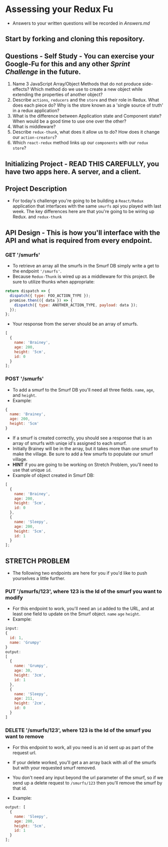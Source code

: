 # Assessing your Redux Fu 

<!-- * The objective of this challenge is to get you used to answering a few questions about `Redux/Immutability` that are commonly asked in interviews. -->
<!-- * We also have some more reps for you to help hammer in the knowledge you've thus far learned. -->
* Answers to your written questions will be recorded in _Answers.md_
<!-- * This is to be worked on alone but you can use outside resources. You can _reference_ any old code you may have, and the React Documentation, however, please refrain from copying and pasting any of your answers. Try and understand the question and put your responses in your own words. Be as thorough as possible when explaining something. -->

## Start by forking and cloning this repository.

## Questions - Self Study - You can exercise your Google-Fu for this and any other _Sprint Challenge_ in the future.

1.  Name 3 JavaScript Array/Object Methods that do not produce side-effects? Which method do we use to create a new object while extending the properties of another object?
1.  Describe `actions`, `reducers` and the `store` and their role in Redux. What does each piece do? Why is the store known as a 'single source of truth' in a redux application?
1.  What is the difference between Application state and Component state? When would be a good time to use one over the other?
1.  What is middleware?
1.  Describe `redux-thunk`, what does it allow us to do? How does it change our `action-creators`?
1.  Which `react-redux` method links up our `components` with our `redux store`?

## Initializing Project - READ THIS CAREFULLY, you have two apps here. A server, and a client.

<!-- * `cd` into the forked copy of this repo. -->
<!-- * **RUN** `yarn` or `npm install` to retrieve all `server-side` the dependencies. -->
<!-- * **LOOK** at all the files you've been given for this project. One important file to note is `server.js`. This file contains an **API** that you are going to be interfacing with. Below is documentation on how to interact with the **API**. -->
<!-- * **RUN** `yarn start` or `npm start` to get your API up and running on `http://localhost:3333`. This is the **URL** you're going to need to use within your React app in order to make AJAX requests for data. -->
<!-- * After your API is up and running, you can open chrome and type in `http://localhost:3333/smurfs`. You should see an empty Array `[]` returned to you. This is an array that your **API** will be using to store our Smurf Data. -->
<!-- * **LOOK** at your `smurfs` directory and notice it's just a plain ol' React App that we've built using `create-react-app`. -->
<!-- * We've added a typical `redux` file structure for: -->

<!-- ```
src
  - components
  - reducers
    - index.js
  - actions
    - index.js
``` -->

<!-- * **Open** `src/index.js` to make sure that your app is ready to roll with the proper middleware. -->
<!-- * **cd** into `smurfs` and run `yarn` or `npm install` to retrieve the client side dependencies. -->
<!-- * **RUN** `yarn start` or `npm start` to fire up your React application. There ought to be a pretty little message awaiting you welcoming you to the app. `Follow` the prompting. -->

## Project Description

* For today's challenge you're going to be building a `React/Redux` application that interfaces with the same `smurfs` api you played with last week. The key differences here are that you're going to be wiring up Redux. and `redux-thunk`

## API Design - This is how you'll interface with the API and what is required from every endpoint.

### GET '/smurfs'

* To retrieve an array all the smurfs in the Smurf DB simply write a get to the endpoint `'/smurfs'`.
* Because `Redux-Thunk` is wired up as a middleware for this project. Be sure to utilize thunks when appropriate:

```js
return dispatch => {
  dispatch({ type: FOO_ACTION_TYPE });
  promise.then(({ data }) => {
    dispatch({ type: ANOTHER_ACTION_TYPE, payload: data });
  });
};
```

* Your response from the server should be an array of smurfs.

```js
[
  {
    name: 'Brainey',
    age: 200,
    height: '5cm',
    id: 0
  }
];
```

### POST '/smurfs'

* To add a smurf to the Smurf DB you'll need all three fields. `name`, `age`, and `height`.
* Example:

```js
{
  name: 'Brainey',
  age: 200,
  height: '5cm'
}
```

* If a smurf is created correctly, you should see a response that is an array of smurfs with uniqe id's assigned to each smurf.
* Initially Brainey will be in the array, but it takes more than one smurf to make the village. Be sure to add a few smurfs to populate our smurf village.
* **HINT** if you are going to be working on Stretch Problem, you'll need to use that unique `id`.
* Example of object created in Smurf DB:

```js
[
  {
    name: 'Brainey',
    age: 200,
    height: '5cm',
    id: 0
  },
  {
    name: 'Sleepy',
    age: 200,
    height: '5cm',
    id: 1
  }
];
```

## STRETCH PROBLEM

* The following two endpoints are here for you if you'd like to push yourselves a little further.

### PUT '/smurfs/123', where 123 is the Id of the smurf you want to modify

* For this endpoint to work, you'll need an `id` added to the URL, and at least one field to update on the Smurf object. `name` `age` `height`.
* Example:

```js
input:
{
  id: 1,
  name: 'Grumpy'
}
output:
[
  {
    name: 'Grumpy',
    age: 30,
    height: '3cm',
    id: 1
  },
  {
    name: 'Sleepy',
    age: 211,
    height: '2cm',
    id: 0
  }
]
```

### DELETE '/smurfs/123', where 123 is the Id of the smurf you want to remove

* For this endpoint to work, all you need is an id sent up as part of the request url.

* If your delete worked, you'll get a an array back with all of the smurfs but with your requested smurf removed.
* You don't need any input beyond the url parameter of the smurf, so if we send up a delete request to `/smurfs/123` then you'll remove the smurf by that id.
* Example:

```js
output: [
  {
    name: 'Sleepy',
    age: 200,
    height: '5cm',
    id: 1
  }
];
```
